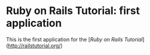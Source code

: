 # Ruby on Rails Tutorial: first application

This is the first application for the 
[*Ruby on Rails Tutorial*] (http://railstutorial.org/)
